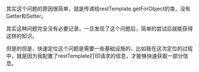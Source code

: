 其实这个问题的原因很简单，就是传递给restTemplate.getForObject的类，没有Getter和Setter。

其实这种问题完全没有必要记录，一旦发现了这个问题后，简单的尝试后就能获得这样的知识。

但是的但是，快速定位这个问题是需要一些基础设施的，比如我在这次定位的过程中，就是因为我配置了restTemplate打印请求的信息，才能够快速获取一部分信息。